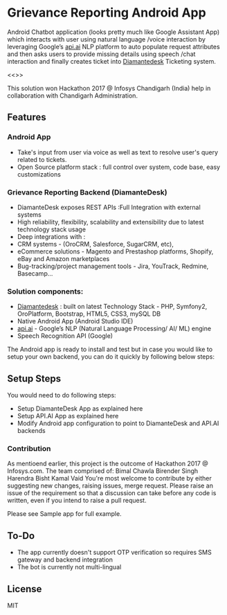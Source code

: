 # Grievance Reporting Android App 
Android Chatbot application (looks pretty much like Google Assistant App) which interacts with user using natural language /voice interaction by leveraging Google’s [api.ai](https://api.ai/) NLP platform to auto populate request attributes and then asks users to provide missing details using speech /chat interaction and finally creates ticket into [Diamantedesk](https://diamantedesk.com/getting-started/) Ticketing system. 

<<<short VIDEO HERE>>>

This solution won Hackathon 2017 @ Infosys Chandigarh (India) help in collaboration with Chandigarh Administration.

## Features
### Android App
* Take's input from user via voice as well as text to resolve user's query related to tickets.
* Open Source platform stack : full control over system, code base, easy customizations

### Grievance Reporting Backend (DiamanteDesk)
* DiamanteDesk exposes REST APIs :Full Integration with external systems
* High reliability, flexibility, scalability and extensibility due to latest technology stack usage
* Deep integrations with :
* CRM systems - (OroCRM, Salesforce, SugarCRM, etc), 
* eCommerce solutions - Magento and Prestashop platforms, Shopify, eBay and Amazon marketplaces
* Bug-tracking/project management tools - Jira, YouTrack, Redmine, Basecamp…

### Solution components:
* [Diamantedesk](https://diamantedesk.com/getting-started/) : built on latest Technology Stack - PHP, Symfony2, OroPlatform, Bootstrap, HTML5, CSS3, mySQL DB
* Native Android App (Android Studio IDE)
* [api.ai](https://api.ai/)  - Google’s NLP (Natural Language Processing/ AI/ ML) engine
* Speech Recognition API (Google)

 
The Android app is ready to install and test but in case you would like to setup your own backend, you can do it quickly by following below steps:

## Setup Steps
You would need to do following steps:
* Setup DiamanteDesk App as explained here
* Setup API.AI App as explained here
* Modify Android app configuration to point to DiamanteDesk and API.AI backends

### Contribution
As mentioend earlier, this project is the outcome of Hackathon 2017 @ Infosys.com. The team comprised of:
Bimal Chawla
Birender Singh
Harendra Bisht
Kamal Vaid
You're most welcome to contribute by either suggesting new changes, raising issues, merge request.
Please raise an issue of the requirement so that a discussion can take before any code is written, 
even if you intend to raise a pull request.

Please see Sample app for full example.

## To-Do

* The app currently doesn't support OTP verification so requires SMS gateway and backend integration
* The bot is currently not multi-lingual

## License

MIT

